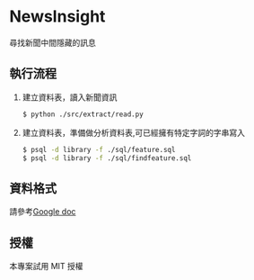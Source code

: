 NewsInsight
===========

尋找新聞中間隱藏的訊息

## 執行流程

1. 建立資料表，讀入新聞資訊

	```bash
	$ python ./src/extract/read.py 
	```
2. 建立資料表，準備做分析資料表,可已經擁有特定字詞的字串寫入

	```bash
	$ psql -d library -f ./sql/feature.sql
	$ psql -d library -f ./sql/findfeature.sql
	```	

## 資料格式

請參考[Google doc](https://docs.google.com/spreadsheets/d/1crRBz8PG_0RyFh1MZCBON4ipndSpBlNzzWxc8BN9zO0/edit?usp=sharing)

## 授權

本專案試用 MIT 授權
